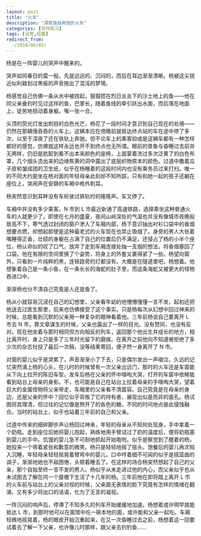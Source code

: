 ```yaml
---
layout: post
title: "火车"
description: "深夜独自奔驰的火车"
categories: [写作练习]
tags: [日常,短篇]
redirect_from:
  -/2018/06/02/
---
```


杨是在一阵婴儿的哭声中醒来的。

哭声如同春日的雷一般，先是远远的、沉闷的，而后在耳边渐渐清晰。杨被这尖锐近似利器划过黑板的声音拖出了混沌的梦境。

杨感觉自己仿佛一条从水中被捞起，狠狠掼在烈日炎炎下的沙土地上的鱼——他在同父亲垂钓时见过这样的鱼，巴掌长，随着鱼线的牵引跃出水面，而后落在地面上，徒劳地扭动着身躯。嘴一张一合。

头顶的荧光灯发出刺目的白色光芒，杨花了一段时间才意识到自己现在的处境——仍然在那辆慢吞吞的火车上。这辆本应在傍晚前就抵达终点站的车在途中停了多次，以至于深夜了还在铁轨上奔驰，但不论车上的乘客抑或是这辆车都有一种怎样都好的感觉，仿佛就这样永远也开不到终点也无所谓。眼前的景象与昏睡过去前并无两样，仍旧是肮脏到看不出本来颜色的座椅，上面蒙着洗过多次泛黄了的白色布罩，几个烟头烫出来的边缘焦黄的洞中露出了底层织物原本的颜色。过道中撒着瓜子皮和皱成团的卫生纸，似乎在杨睡着的这段时间内也没有乘务员过来打扫。唯一的不同大约是坐在杨对面的年轻母亲此刻却不知所踪，只有和她一起的孩子还躺在座位上，哭闹声在安静的车厢中格外刺耳。

杨突然意识到耳畔没有车轮驶过铁轨时的隆隆声。车又停了。

车厢中并没有多少乘客。N 市到 L 市最近新通了高速铁路，选择乘坐这种普通火车的人就更少了。即使在七月的盛夏，夜间山岭深处的气温也并没有像城市夜晚般居高不下，寒气透过封闭的窗户渗入了车厢内部，杨下意识抽出衬衫口袋中的香烟想要点燃，却想起即使是这种最老式的火车现在也禁止吸烟了。身旁的男人大张着嘴睡得正香，壮硕的身躯在占满了自己的位置后仍不满足，还侵占了杨的小半个座位，杨认命似的叹了口气，放弃了走到车厢连接处抽一支烟的想法，将香烟塞回了口袋。他在有限的空间里换了个姿势，将身上的外套又裹得紧了一些。杨望向窗外，只看到一片纯粹的黑，连铁路旁的灯都没有。大概是在隧道里吧，杨想着。他想象着自己是一条小鱼，在一条长长的海蛇的肚子里，而这条海蛇又被更大的怪物吞进口中。

渐渐杨也分不清自己究竟是人还是鱼了。

杨从小就容易沉浸在自己的幻想里，父亲看年幼的他懵懵懂懂一言不发，起初还把他送去过医生那里，后来也仿佛接受了这个事实。只是杨每次从幻想中回过神来的时候，总能看到沉默的父亲用一种复杂的眼神看着他。三年前杨说自己要离开 L 市去 N 市，靠文章谋生的时候，父亲也露出了一样的目光。没有赞同，也没有反对。现在他坐着与那时相同但方向相反的列车，返回那个他出生并成长的地方，相比离开时，身上只是多了三年时光留下的磨痕。在离开之前他向不知道被拒绝了多少次的杂志社投了最后一次稿，没等结果寄回，便孑然一身离开了 N 市。

对面的婴儿似乎是哭累了，声音渐渐小了下去，只是偶尔发出一声啜泣。久远的记忆突然涌上杨的心头，在儿时的时候曾有一次父亲出远门，那时的火车还是车窗能从下向上拉开的陈旧车型，发车后杨在父亲的怀中嚎啕大哭，打开的车窗中依稀能看到站台上母亲的身影。不，也可能是自己在站台上拉着母亲的手嚎啕大哭，望着巨大的金属怪物将父亲带走，车厢里的父亲看不清面容。自己究竟是在母亲的身边，还是父亲的怀中？回忆似乎背叛了它的持有者，展现出似是而非的面孔。杨试图将其理清，但过往的记忆像是熬开了的各色的糖，不同的时间地点彼此侵蚀融合。当时的站台上，似乎也站着三年前的自己和父亲。

过道中传来的细碎脚步声让杨回过神来，年轻的母亲从不知何处现身，手中拿着一个奶瓶。走到座位后她将婴儿抱起，熟练地用手臂试过了奶的温度后，便将奶瓶塞到婴儿的手中。饥饿的婴儿急不可耐地抓起开始吸吮。似乎是察觉到了醒着的杨，她投来一个带着紧张和歉意的微笑。杨只是轻轻地摇了摇头。饱餐后的婴儿再次陷入沉睡，年轻母亲轻轻摇晃着臂弯中的婴儿，口中哼着细不可闻的似乎是摇篮曲的调子，渐渐地她也不敌困倦，头顿着睡去了。在这样的场合杨突然想起了自己的父亲，那个自始至终一言不发的男人。杨似乎从未走进过他的内心，而父亲似乎也从未试图去了解在同一个屋檐下生活了十几年的杨。三年前他在即将踏上离开 L 市的火车前与站台上的父亲对视的时候，父亲面无表情的脸下究竟有怎样的情绪在翻涌，又有多少将出口的话语，化为了无言的凝视。

一阵沉闷的响声后，停滞了不知多久的列车开始缓缓地加速。杨想着或许明早就能抵达 L 市，到那时他可以在面馆中吃一碗本地的面，或许能和父亲一起吃。车厢轻微地摇晃着，杨的眼皮开始沉重起来，在又一次昏睡过去之前，杨想着这一回要试着去了解一下父亲，也许像儿时那样，跟父亲去钓钓鱼……